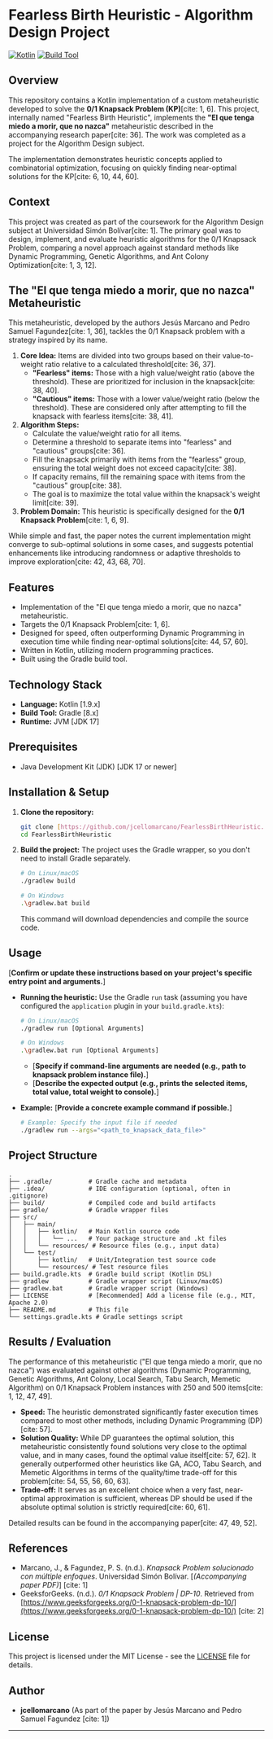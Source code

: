 # Fearless Birth Heuristic - Algorithm Design Project

[![Kotlin](https://img.shields.io/badge/Kotlin-1.x-blue.svg)](https://kotlinlang.org)
[![Build Tool](https://img.shields.io/badge/Build-Gradle-green.svg)](https://gradle.org)
## Overview

This repository contains a Kotlin implementation of a custom metaheuristic developed to solve the **0/1 Knapsack Problem (KP)**[cite: 1, 6]. This project, internally named "Fearless Birth Heuristic", implements the **"El que tenga miedo a morir, que no nazca"** metaheuristic described in the accompanying research paper[cite: 36]. The work was completed as a project for the Algorithm Design subject.

The implementation demonstrates heuristic concepts applied to combinatorial optimization, focusing on quickly finding near-optimal solutions for the KP[cite: 6, 10, 44, 60].

## Context

This project was created as part of the coursework for the Algorithm Design subject at Universidad Simón Bolívar[cite: 1]. The primary goal was to design, implement, and evaluate heuristic algorithms for the 0/1 Knapsack Problem, comparing a novel approach against standard methods like Dynamic Programming, Genetic Algorithms, and Ant Colony Optimization[cite: 1, 3, 12].

## The "El que tenga miedo a morir, que no nazca" Metaheuristic

This metaheuristic, developed by the authors Jesús Marcano and Pedro Samuel Fagundez[cite: 1, 36], tackles the 0/1 Knapsack problem with a strategy inspired by its name.

1.  **Core Idea:** Items are divided into two groups based on their value-to-weight ratio relative to a calculated threshold[cite: 36, 37].
    * **"Fearless" items:** Those with a high value/weight ratio (above the threshold). These are prioritized for inclusion in the knapsack[cite: 38, 40].
    * **"Cautious" items:** Those with a lower value/weight ratio (below the threshold). These are considered only after attempting to fill the knapsack with fearless items[cite: 38, 41].
2.  **Algorithm Steps:**
    * Calculate the value/weight ratio for all items.
    * Determine a threshold to separate items into "fearless" and "cautious" groups[cite: 36].
    * Fill the knapsack primarily with items from the "fearless" group, ensuring the total weight does not exceed capacity[cite: 38].
    * If capacity remains, fill the remaining space with items from the "cautious" group[cite: 38].
    * The goal is to maximize the total value within the knapsack's weight limit[cite: 39].
3.  **Problem Domain:** This heuristic is specifically designed for the **0/1 Knapsack Problem**[cite: 1, 6, 9].

While simple and fast, the paper notes the current implementation might converge to sub-optimal solutions in some cases, and suggests potential enhancements like introducing randomness or adaptive thresholds to improve exploration[cite: 42, 43, 68, 70].

## Features

* Implementation of the "El que tenga miedo a morir, que no nazca" metaheuristic.
* Targets the 0/1 Knapsack Problem[cite: 1, 6].
* Designed for speed, often outperforming Dynamic Programming in execution time while finding near-optimal solutions[cite: 44, 57, 60].
* Written in Kotlin, utilizing modern programming practices.
* Built using the Gradle build tool.

## Technology Stack

* **Language:** Kotlin [1.9.x]
* **Build Tool:** Gradle [8.x]
* **Runtime:** JVM [JDK 17]

## Prerequisites

* Java Development Kit (JDK) [JDK 17 or newer]

## Installation & Setup

1.  **Clone the repository:**
    ```bash
    git clone [https://github.com/jcellomarcano/FearlessBirthHeuristic.git](https://github.com/jcellomarcano/FearlessBirthHeuristic.git)
    cd FearlessBirthHeuristic
    ```

2.  **Build the project:**
    The project uses the Gradle wrapper, so you don't need to install Gradle separately.
    ```bash
    # On Linux/macOS
    ./gradlew build

    # On Windows
    .\gradlew.bat build
    ```
    This command will download dependencies and compile the source code.

## Usage

[**Confirm or update these instructions based on your project's specific entry point and arguments.**]

* **Running the heuristic:**
    Use the Gradle `run` task (assuming you have configured the `application` plugin in your `build.gradle.kts`):
    ```bash
    # On Linux/macOS
    ./gradlew run [Optional Arguments]

    # On Windows
    .\gradlew.bat run [Optional Arguments]
    ```
    * [**Specify if command-line arguments are needed (e.g., path to knapsack problem instance file).**]
    * [**Describe the expected output (e.g., prints the selected items, total value, total weight to console).**]

* **Example:**
    [**Provide a concrete example command if possible.**]
    ```bash
    # Example: Specify the input file if needed
    ./gradlew run --args="<path_to_knapsack_data_file>"
    ```

## Project Structure
```
.
├── .gradle/          # Gradle cache and metadata
├── .idea/            # IDE configuration (optional, often in .gitignore)
├── build/            # Compiled code and build artifacts
├── gradle/           # Gradle wrapper files
├── src/
│   ├── main/
│   │   ├── kotlin/   # Main Kotlin source code
│   │   │   └── ...   # Your package structure and .kt files
│   │   └── resources/ # Resource files (e.g., input data)
│   └── test/
│       ├── kotlin/   # Unit/Integration test source code
│       └── resources/ # Test resource files
├── build.gradle.kts  # Gradle build script (Kotlin DSL)
├── gradlew           # Gradle wrapper script (Linux/macOS)
├── gradlew.bat       # Gradle wrapper script (Windows)
├── LICENSE           # [Recommended] Add a license file (e.g., MIT, Apache 2.0)
├── README.md         # This file
└── settings.gradle.kts # Gradle settings script
```

## Results / Evaluation

The performance of this metaheuristic ("El que tenga miedo a morir, que no nazca") was evaluated against other algorithms (Dynamic Programming, Genetic Algorithms, Ant Colony, Local Search, Tabu Search, Memetic Algorithm) on 0/1 Knapsack Problem instances with 250 and 500 items[cite: 1, 12, 47, 49].

* **Speed:** The heuristic demonstrated significantly faster execution times compared to most other methods, including Dynamic Programming (DP)[cite: 57].
* **Solution Quality:** While DP guarantees the optimal solution, this metaheuristic consistently found solutions very close to the optimal value, and in many cases, found the optimal value itself[cite: 57, 62]. It generally outperformed other heuristics like GA, ACO, Tabu Search, and Memetic Algorithms in terms of the quality/time trade-off for this problem[cite: 54, 55, 56, 60, 63].
* **Trade-off:** It serves as an excellent choice when a very fast, near-optimal approximation is sufficient, whereas DP should be used if the absolute optimal solution is strictly required[cite: 60, 61].

Detailed results can be found in the accompanying paper[cite: 47, 49, 52].

## References

* Marcano, J., & Fagundez, P. S. (n.d.). *Knapsack Problem solucionado con múltiple enfoques*. Universidad Simón Bolívar. [*(Accompanying paper PDF)*] [cite: 1]
* GeeksforGeeks. (n.d.). *0/1 Knapsack Problem | DP-10*. Retrieved from [https://www.geeksforgeeks.org/0-1-knapsack-problem-dp-10/](https://www.geeksforgeeks.org/0-1-knapsack-problem-dp-10/) [cite: 2]

## License

This project is licensed under the MIT License - see the [LICENSE](LICENSE) file for details.

## Author

* **jcellomarcano** (As part of the paper by Jesús Marcano and Pedro Samuel Fagundez [cite: 1])

---

